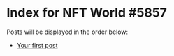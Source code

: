 # Index for NFT World #5857
Posts will be displayed in the order below:

- [Your first post](./001-first.md)

